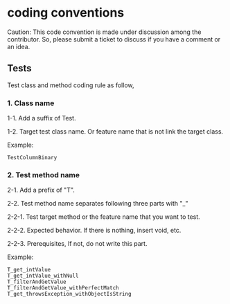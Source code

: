 <!---
  Licensed under the Apache License, Version 2.0 (the "License");
  you may not use this file except in compliance with the License.
  You may obtain a copy of the License at

   http://www.apache.org/licenses/LICENSE-2.0

  Unless required by applicable law or agreed to in writing, software
  distributed under the License is distributed on an "AS IS" BASIS,
  WITHOUT WARRANTIES OR CONDITIONS OF ANY KIND, either express or implied.
  See the License for the specific language governing permissions and
  limitations under the License. See accompanying LICENSE file.
-->

# coding conventions
Caution:
This code convention is made under discussion among the contributor.
So, please submit a ticket to discuss if you have a comment or an idea.

## Tests
Test class and method coding rule as follow,

### 1. Class name
1-1. Add a suffix of Test.

1-2. Target test class name. Or feature name that is not link the target class.

Example:
```
TestColumnBinary
```

### 2. Test method name
2-1. Add a prefix of "T".

2-2. Test method name separates following three parts with "\_"

2-2-1. Test target method or the feature name that you want to test.

2-2-2. Expected behavior. If there is nothing, insert void, etc.

2-2-3. Prerequisites, If not, do not write this part.

Example:
```
T_get_intValue
T_get_intValue_withNull
T_filterAndGetValue
T_filterAndGetValue_withPerfectMatch
T_get_throwsException_withObjectIsString
```

